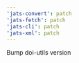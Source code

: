 ```yaml
---
'jats-convert': patch
'jats-fetch': patch
'jats-cli': patch
'jats-xml': patch
---
```


Bump doi-utils version
